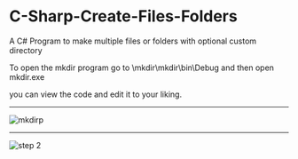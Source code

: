 # C-Sharp-Create-Files-Folders
A C# Program to make multiple files or folders with optional custom directory

To open the mkdir program go to \mkdir\mkdir\bin\Debug and then open mkdir.exe

you can view the code and edit it to your liking.

_____________________________________________________________
![mkdirp](https://user-images.githubusercontent.com/80118008/125911806-b7086b28-4065-4b27-9f2b-b270f2b3ea05.PNG)
_____________________________________________________________
![step 2](https://user-images.githubusercontent.com/80118008/125914690-ce266823-4bc8-4bd0-8a5b-1f88938eb043.PNG)


